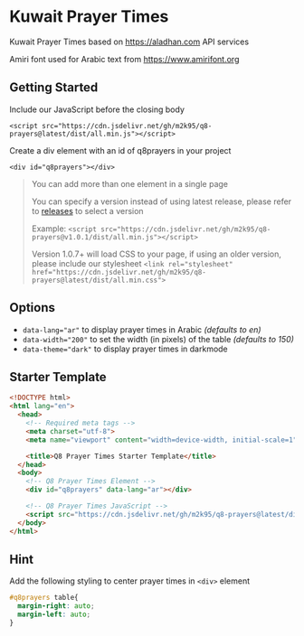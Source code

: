 # Kuwait Prayer Times
Kuwait Prayer Times based on https://aladhan.com API services

Amiri font used for Arabic text from https://www.amirifont.org

## Getting Started
Include our JavaScript before the closing body

`<script src="https://cdn.jsdelivr.net/gh/m2k95/q8-prayers@latest/dist/all.min.js"></script>`

Create a div element with an id of q8prayers in your project

`<div id="q8prayers"></div>`

> You can add more than one element in a single page
>
> You can specify a version instead of using latest release, please refer to [releases](https://github.com/m2k95/q8-prayers/releases) to select a version
>
> Example: `<script src="https://cdn.jsdelivr.net/gh/m2k95/q8-prayers@v1.0.1/dist/all.min.js"></script>`
> 
> Version 1.0.7+ will load CSS to your page, if using an older version, please include our stylesheet `<link rel="stylesheet" href="https://cdn.jsdelivr.net/gh/m2k95/q8-prayers@latest/dist/all.min.css">`

## Options
- `data-lang="ar"` to display prayer times in Arabic *(defaults to en)*
- `data-width="200"` to set the width (in pixels) of the table *(defaults to 150)*
- `data-theme="dark"` to display prayer times in darkmode

## Starter Template
```html
<!DOCTYPE html>
<html lang="en">
  <head>
    <!-- Required meta tags -->
    <meta charset="utf-8">
    <meta name="viewport" content="width=device-width, initial-scale=1">

    <title>Q8 Prayer Times Starter Template</title>
  </head>
  <body>
    <!-- Q8 Prayer Times Element -->
    <div id="q8prayers" data-lang="ar"></div>

    <!-- Q8 Prayer Times JavaScript -->
    <script src="https://cdn.jsdelivr.net/gh/m2k95/q8-prayers@latest/dist/all.min.js"></script>
  </body>
</html>
```

## Hint
Add the following styling to center prayer times in `<div>` element

```css
#q8prayers table{
  margin-right: auto;
  margin-left: auto;
}
```
